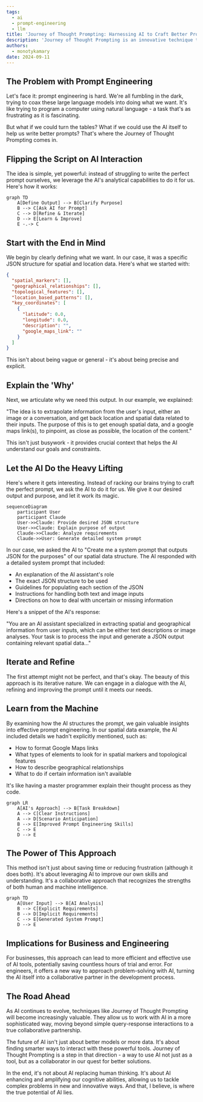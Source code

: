 ```yaml
---
tags:
  - ai
  - prompt-engineering
  - llm
title: 'Journey of Thought Prompting: Harnessing AI to Craft Better Prompts'
description: 'Journey of Thought Prompting is an innovative technique that leverages AI to craft more effective prompts for large language models. This approach uses the analytical capabilities of AI assistants to help users create detailed system prompts, fill in missing details, and iteratively refine their prompt engineering skills. It represents a shift towards collaborative AI interaction, enhancing problem-solving capabilities for businesses and engineers.'
authors:
  - monotykamary
date: 2024-09-11
---
```


## The Problem with Prompt Engineering

Let's face it: prompt engineering is hard. We're all fumbling in the dark, trying to coax these large language models into doing what we want. It's like trying to program a computer using natural language - a task that's as frustrating as it is fascinating.

But what if we could turn the tables? What if we could use the AI itself to help us write better prompts? That's where the Journey of Thought Prompting comes in.

## Flipping the Script on AI Interaction

The idea is simple, yet powerful: instead of struggling to write the perfect prompt ourselves, we leverage the AI's analytical capabilities to do it for us. Here's how it works:

```mermaid
graph TD
    A[Define Output] --> B[Clarify Purpose]
    B --> C[Ask AI for Prompt]
    C --> D[Refine & Iterate]
    D --> E[Learn & Improve]
    E -.-> C
```

## Start with the End in Mind

We begin by clearly defining what we want. In our case, it was a specific JSON structure for spatial and location data. Here's what we started with:

```json
{
  "spatial_markers": [],
  "geographical_relationships": [],
  "topological_features": [],
  "location_based_patterns": [],
  "key_coordinates": [
    {
      "latitude": 0.0,
      "longitude": 0.0,
      "description": "",
      "google_maps_link": ""
    }
  ]
}
```

This isn't about being vague or general - it's about being precise and explicit.

## Explain the 'Why'

Next, we articulate why we need this output. In our example, we explained:

"The idea is to extrapolate information from the user's input, either an image or a conversation, and get back location and spatial data related to their inputs. The purpose of this is to get enough spatial data, and a google maps link(s), to pinpoint, as close as possible, the location of the content."

This isn't just busywork - it provides crucial context that helps the AI understand our goals and constraints.

## Let the AI Do the Heavy Lifting

Here's where it gets interesting. Instead of racking our brains trying to craft the perfect prompt, we ask the AI to do it for us. We give it our desired output and purpose, and let it work its magic.

```mermaid
sequenceDiagram
    participant User
    participant Claude
    User->>Claude: Provide desired JSON structure
    User->>Claude: Explain purpose of output
    Claude->>Claude: Analyze requirements
    Claude->>User: Generate detailed system prompt
```

In our case, we asked the AI to "Create me a system prompt that outputs JSON for the purposes" of our spatial data structure. The AI responded with a detailed system prompt that included:

- An explanation of the AI assistant's role
- The exact JSON structure to be used
- Guidelines for populating each section of the JSON
- Instructions for handling both text and image inputs
- Directions on how to deal with uncertain or missing information

Here's a snippet of the AI's response:

"You are an AI assistant specialized in extracting spatial and geographical information from user inputs, which can be either text descriptions or image analyses. Your task is to process the input and generate a JSON output containing relevant spatial data..."

## Iterate and Refine

The first attempt might not be perfect, and that's okay. The beauty of this approach is its iterative nature. We can engage in a dialogue with the AI, refining and improving the prompt until it meets our needs.

## Learn from the Machine

By examining how the AI structures the prompt, we gain valuable insights into effective prompt engineering. In our spatial data example, the AI included details we hadn't explicitly mentioned, such as:

- How to format Google Maps links
- What types of elements to look for in spatial markers and topological features
- How to describe geographical relationships
- What to do if certain information isn't available

It's like having a master programmer explain their thought process as they code.

```mermaid
graph LR
    A[AI's Approach] --> B[Task Breakdown]
    A --> C[Clear Instructions]
    A --> D[Scenario Anticipation]
    B --> E[Improved Prompt Engineering Skills]
    C --> E
    D --> E
```

## The Power of This Approach

This method isn't just about saving time or reducing frustration (although it does both). It's about leveraging AI to improve our own skills and understanding. It's a collaborative approach that recognizes the strengths of both human and machine intelligence.

```mermaid
graph TD
    A[User Input] --> B[AI Analysis]
    B --> C[Explicit Requirements]
    B --> D[Implicit Requirements]
    C --> E[Generated System Prompt]
    D --> E
```

## Implications for Business and Engineering

For businesses, this approach can lead to more efficient and effective use of AI tools, potentially saving countless hours of trial and error. For engineers, it offers a new way to approach problem-solving with AI, turning the AI itself into a collaborative partner in the development process.

## The Road Ahead

As AI continues to evolve, techniques like Journey of Thought Prompting will become increasingly valuable. They allow us to work with AI in a more sophisticated way, moving beyond simple query-response interactions to a true collaborative partnership.

The future of AI isn't just about better models or more data. It's about finding smarter ways to interact with these powerful tools. Journey of Thought Prompting is a step in that direction - a way to use AI not just as a tool, but as a collaborator in our quest for better solutions.

In the end, it's not about AI replacing human thinking. It's about AI enhancing and amplifying our cognitive abilities, allowing us to tackle complex problems in new and innovative ways. And that, I believe, is where the true potential of AI lies.
